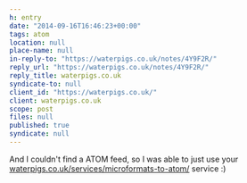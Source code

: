 ```yaml
---
h: entry
date: "2014-09-16T16:46:23+00:00"
tags: atom
location: null
place-name: null
in-reply-to: "https://waterpigs.co.uk/notes/4Y9F2R/"
reply_url: "https://waterpigs.co.uk/notes/4Y9F2R/"
reply_title: waterpigs.co.uk
syndicate-to: null
client_id: "https://waterpigs.co.uk/"
client: waterpigs.co.uk
scope: post
files: null
published: true
syndicate: null
---
```

And I couldn't find a ATOM feed, so I was able to just use your [waterpigs.co.uk/services/microformats-to-atom/](https://waterpigs.co.uk/services/microformats-to-atom/) service :)
